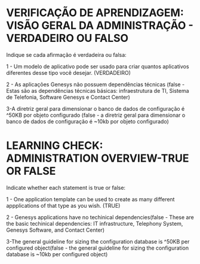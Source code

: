 # VERIFICAÇÃO DE APRENDIZAGEM: VISÃO GERAL DA ADMINISTRAÇÃO - VERDADEIRO OU FALSO

Indique se cada afirmação é verdadeira ou falsa:

1 - Um modelo de aplicativo pode ser usado para criar quantos aplicativos diferentes desse tipo você desejar. (VERDADEIRO)

2 - As aplicações Genesys não possuem dependências técnicas (false - Estas são as dependências técnicas básicas: infraestrutura de TI, Sistema de Telefonia, Software Genesys e Contact Center)

3-A diretriz geral para dimensionar o banco de dados de configuração é ^50KB por objeto configurado (false - a diretriz geral para dimensionar o banco de dados de configuração é ~10kb por objeto configurado)


# LEARNING CHECK: ADMINISTRATION OVERVIEW-TRUE OR FALSE

Indicate whether each statement is true or false:

1 - One application template can be used to create as many different appplications of that type as you wish. (TRUE)

2 - Genesys applications have no techinical dependencies(false - These are the basic techinical dependencies: IT infrastructure, Telephony System, Genesys Software, and Contact Center)

3-The general guideline for sizing the configuration database is ^50KB per configured object(false - the general guideline for sizing the configuration database is ~10kb per configured object)

